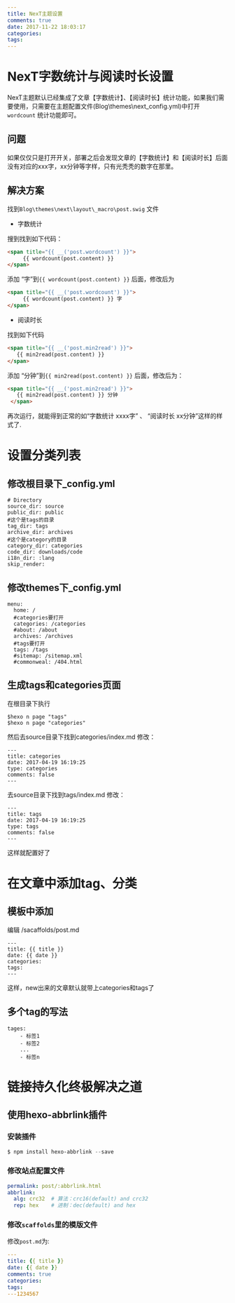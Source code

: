 ```yaml
---
title: NexT主题设置
comments: true
date: 2017-11-22 18:03:17
categories:
tags:
---
```


# NexT字数统计与阅读时长设置

NexT主题默认已经集成了文章【字数统计】、【阅读时长】统计功能，如果我们需要使用，只需要在主题配置文件(Blog\themes\next_config.yml)中打开`wordcount` 统计功能即可。

## 问题

如果仅仅只是打开开关，部署之后会发现文章的【字数统计】和【阅读时长】后面没有对应的xxx字，xx分钟等字样，只有光秃秃的数字在那里。

<!-- more -->

## 解决方案

找到`Blog\themes\next\layout\_macro\post.swig` 文件

- 字数统计

搜到找到如下代码：

```html
<span title="{{ __('post.wordcount') }}">
     {{ wordcount(post.content) }}
</span>
```

添加 “字”到`{{ wordcount(post.content) }}` 后面，修改后为

```html
<span title="{{ __('post.wordcount') }}">
     {{ wordcount(post.content) }} 字
</span>
```

- 阅读时长

找到如下代码

```html
<span title="{{ __('post.min2read') }}">
   {{ min2read(post.content) }}
</span>
```

添加 “分钟”到`{{ min2read(post.content) }}` 后面，修改后为：

```html
<span title="{{ __('post.min2read') }}">
   {{ min2read(post.content) }} 分钟
 </span>
```

再次运行，就能得到正常的如“字数统计 xxxx字” 、 “阅读时长 xx分钟”这样的样式了.



# 设置分类列表

## 修改根目录下_config.yml

```
# Directory
source_dir: source
public_dir: public
#这个是tags的目录
tag_dir: tags
archive_dir: archives
#这个是category的目录
category_dir: categories
code_dir: downloads/code
i18n_dir: :lang
skip_render:
```

## 修改themes下_config.yml

```
menu:
  home: /
  #categories要打开
  categories: /categories
  #about: /about
  archives: /archives
  #tags要打开
  tags: /tags
  #sitemap: /sitemap.xml
  #commonweal: /404.html
```

## 生成tags和categories页面

在根目录下执行

```
$hexo n page "tags"
$hexo n page "categories"
```

然后去source目录下找到categories/index.md
修改：

```
---
title: categories
date: 2017-04-19 16:19:25
type: categories
comments: false
---
```

去source目录下找到tags/index.md
修改：

```
---
title: tags
date: 2017-04-19 16:19:25
type: tags
comments: false
---
```

这样就配置好了

# 在文章中添加tag、分类

## 模板中添加

编辑 /sacaffolds/post.md

```
---
title: {{ title }}
date: {{ date }}
categories: 
tags:
---
```

这样，new出来的文章默认就带上categories和tags了

## 多个tag的写法

```
tages: 
    - 标签1
    - 标签2
    ...
    - 标签n
```


# 链接持久化终极解决之道

## 使用hexo-abbrlink插件

### 安装插件

```powershell
$ npm install hexo-abbrlink --save
```

### 修改站点配置文件

```yaml
permalink: post/:abbrlink.html
abbrlink:
  alg: crc32  # 算法：crc16(default) and crc32
  rep: hex    # 进制：dec(default) and hex
```

### 修改`scaffolds`里的模版文件

修改`post.md`为:

```yaml
---
title: {{ title }}
date: {{ date }}
comments: true
categories:
tags:
---1234567
```
